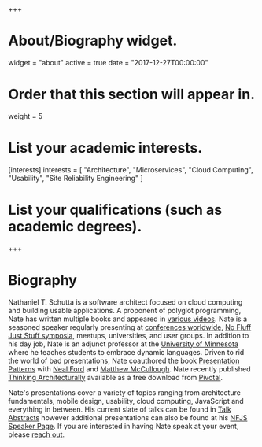 +++
# About/Biography widget.
widget = "about"
active = true
date = "2017-12-27T00:00:00"

# Order that this section will appear in.
weight = 5

# List your academic interests.
[interests]
  interests = [
    "Architecture",
    "Microservices",
    "Cloud Computing",
    "Usability",
    "Site Reliability Engineering"
  ]

# List your qualifications (such as academic degrees).

+++

# Biography

Nathaniel T. Schutta is a software architect focused on cloud computing and building usable applications. A proponent of polyglot programming, Nate has written multiple books and appeared in [various videos](publication/#4). Nate is a seasoned speaker regularly presenting at [conferences worldwide](#talks), [No Fluff Just Stuff symposia](https://nofluffjuststuff.com/home/main), meetups, universities, and user groups. In addition to his day job, Nate is an adjunct professor at the [University of Minnesota](https://www.umsec.umn.edu) where he teaches students to embrace dynamic languages. Driven to rid the world of bad presentations, Nate coauthored the book [Presentation Patterns](https://www.safaribooksonline.com/library/view/presentation-patterns/9781491954980/) with [Neal Ford](http://nealford.com) and [Matthew McCullough](http://matthewjmccullough.com). Nate recently published [Thinking Architecturally](https://www.safaribooksonline.com/library/view/thinking-architecturally/9781492034421/) available as a free download from [Pivotal](https://content.pivotal.io/ebooks/thinking-architecturally). 

Nate's presentations cover a variety of topics ranging from architecture fundamentals, mobile design, usability, cloud computing, JavaScript and everything in between. His current slate of talks can be found in [Talk Abstracts](/#abstracts) however additional presentations can also be found at his [NFJS Speaker Page](https://nofluffjuststuff.com/conference/speaker/nathaniel_schutta). If you are interested in having Nate speak at your event, please [reach out](mailto:nschutta@pivotal.io).
